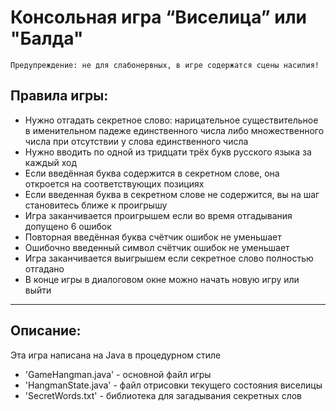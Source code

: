# Консольная игра “Виселица” или "Балда"

    Предупреждение: не для слабонервных, в игре содержатся сцены насилия!

## Правила игры:

- Нужно отгадать секретное слово: нарицательное существительное в именительном падеже
  единственного числа либо множественного числа при отсутствии у слова единственного числа
- Нужно вводить по одной из тридцати трёх букв русского языка за каждый ход
- Если введённая буква содержится в секретном слове, она откроется на соответствующих позициях
- Если введенная буква в секретном слове не содержится, вы на шаг становитесь ближе к проигрышу
- Игра заканчивается проигрышем если во время отгадывания допущено 6 ошибок
- Повторная введённая буква счётчик ошибок не уменьшает
- Ошибочно введенный символ счётчик ошибок не уменьшает
- Игра заканчивается выигрышем если секретное слово полностью отгадано
- В конце игры в диалоговом окне можно начать новую игру или выйти
---
## Описание:
Эта игра написана на Java в процедурном стиле
  - 'GameHangman.java' - основной файл игры
  - 'HangmanState.java' - файл отрисовки текущего состояния виселицы
  - 'SecretWords.txt' - библиотека для загадывания секретных слов